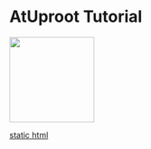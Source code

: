 # AtUproot Tutorial

[<img src="https://swanserver.web.cern.ch/swanserver/images/badge_swan_white_150.png" width="150">](https://cern.ch/swanserver/cgi-bin/go?projurl=https://github.com/shane-breeze/atuproot-tutorial.git)

[static html](http://www.hep.ph.ic.ac.uk/~sdb15/atuproot-tutorial.html)
